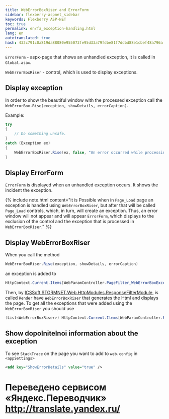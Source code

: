```yaml
--- 
title: WebErrorBoxRiser and ErrorForm 
sidebar: flexberry-aspnet_sidebar 
keywords: Flexberry ASP-NET 
toc: true 
permalink: en/fa_exception-handling.html 
lang: en 
autotranslated: true 
hash: 432c791c0a819da88080e955073fe95d33a79fdbe81f7ddbd88e1cbef48a796a 
--- 
```


`ErrorForm` - aspx-page that shows an unhandled exception, it is called in `Global.asax`. 

`WebErrorBoxRiser` - control, which is used to display exceptions. 

## Display exception 

In order to show the beautiful window with the processed exception call the `WebErrorBox.Rise(exception, showDetails, errorCaption)`. 

Example: 

```csharp
try
{
    // Do something unsafe. 
}
catch (Exception ex)
{
    WebErrorBoxRiser.Rise(ex, false, "An error occurred while processing the form");
}
``` 

## Display ErrorForm 

`ErrorForm` is displayed when an unhandled exception occurs. It shows the incident the exception. 

{% include note.html content="it is Possible when in `Page_Load` page an exception is handled using `WebErrorBoxRiser`, but after that will be called `Page_Load` controls, which, in turn, will create an exception. Thus, an error window will not appear and will appear `ErrorForm`, which displays to the exclusion of the control and the exception that is processed in `WebErrorBoxRiser`." %} 

## Display WebErrorBoxRiser 

When you call the method 

```csharp
WebErrorBoxRiser.Rise(exception, showDetails, errorCaption)
``` 
an exception is added to 

```csharp
HttpContext.Current.Items[WebParamController.PageFilter_WebErrorBoxExceptions]
``` 

Then, by [ICSSoft.STORMNET.Web.HttpModules.ResponseFilterModule](fa_response-filter-module.html), is called `Render` have `WebErrorBoxRiser` that generates the Html and displays the page. 
To get all the exceptions that were added using the `WebErrorBoxRiser` you should use 

```csharp
(List<WebErrorBoxRiser>) HttpContext.Current.Items[WebParamController.PageFilter_WebErrorBoxExceptions];
``` 

## Show dopolnitelnoi information about the exception 

To see `StackTrace` on the page you want to add to `web.config` in `<appSettings>` 

```xml
<add key="ShowErrorDetails" value="true" />
``` 



 # Переведено сервисом «Яндекс.Переводчик» http://translate.yandex.ru/